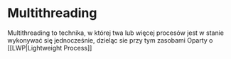 # Multithreading
Multithreading to technika, w której twa lub więcej procesów jest w stanie wykonywać się jednocześnie, dzieląc sie przy tym zasobami Oparty o [[LWP|Lightweight Process]]